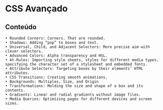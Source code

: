 # CSS Avançado

## Conteúdo

    • Rounded Corners: Corners. That are rounded. 
    • Shadows: Adding “pop” to boxes and text. 
    • Universal, Child, and Adjacent Selectors: More precise aim with clever selectors. 
    • Advanced Colors: Alpha transparency and HSL. 
    • At-Rules: Importing style sheets, styles for different media types, specifying the character set of a stylesheet and embedded fonts. 
    • Attribute Selectors: Targeting boxes by their elements’ HTML attributes. 
    • CSS Transitions: Creating smooth animations. 
    • Backgrounds: Multiples, Size, and Origin 
    • Transformations: Molding the size and shape of a box and its contents. 
    • Gradients: Linear and radial gradients without image files. 
    • Media Queries: Optimizing pages for different devices and screen sizes. 



